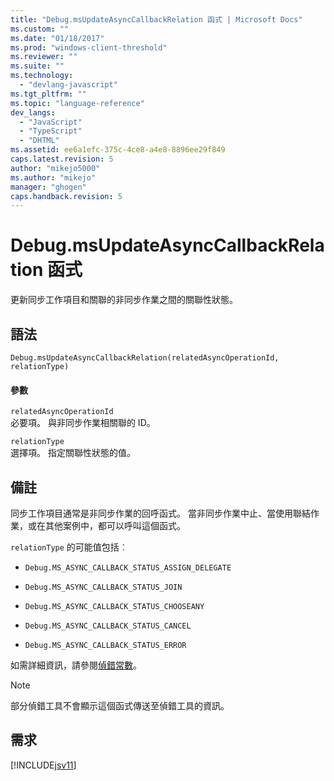 ```yaml
---
title: "Debug.msUpdateAsyncCallbackRelation 函式 | Microsoft Docs"
ms.custom: ""
ms.date: "01/18/2017"
ms.prod: "windows-client-threshold"
ms.reviewer: ""
ms.suite: ""
ms.technology: 
  - "devlang-javascript"
ms.tgt_pltfrm: ""
ms.topic: "language-reference"
dev_langs: 
  - "JavaScript"
  - "TypeScript"
  - "DHTML"
ms.assetid: ee6a1efc-375c-4ce8-a4e8-8896ee29f849
caps.latest.revision: 5
author: "mikejo5000"
ms.author: "mikejo"
manager: "ghogen"
caps.handback.revision: 5
---
```

# Debug.msUpdateAsyncCallbackRelation 函式
更新同步工作項目和關聯的非同步作業之間的關聯性狀態。  
  
## 語法  
  
```  
Debug.msUpdateAsyncCallbackRelation(relatedAsyncOperationId, relationType)  
```  
  
#### 參數  
 `relatedAsyncOperationId`  
 必要項。  與非同步作業相關聯的 ID。  
  
 `relationType`  
 選擇項。  指定關聯性狀態的值。  
  
## 備註  
 同步工作項目通常是非同步作業的回呼函式。  當非同步作業中止、當使用聯結作業，或在其他案例中，都可以呼叫這個函式。  
  
 `relationType` 的可能值包括︰  
  
-   `Debug.MS_ASYNC_CALLBACK_STATUS_ASSIGN_DELEGATE`  
  
-   `Debug.MS_ASYNC_CALLBACK_STATUS_JOIN`  
  
-   `Debug.MS_ASYNC_CALLBACK_STATUS_CHOOSEANY`  
  
-   `Debug.MS_ASYNC_CALLBACK_STATUS_CANCEL`  
  
-   `Debug.MS_ASYNC_CALLBACK_STATUS_ERROR`  
  
 如需詳細資訊，請參閱[偵錯常數](../../javascript/reference/debug-constants.md)。  
  
> [!NOTE]
>  部分偵錯工具不會顯示這個函式傳送至偵錯工具的資訊。  
  
## 需求  
 [!INCLUDE[jsv11](../../javascript/reference/includes/jsv11-md.md)]